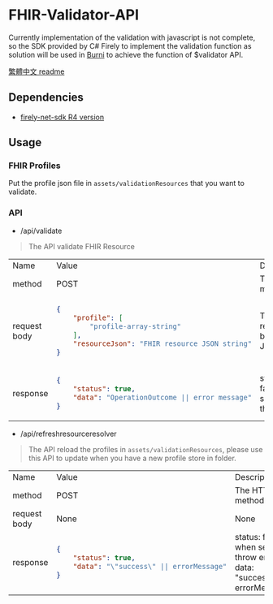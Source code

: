 # FHIR-Validator-API
Currently implementation of the validation with javascript is not complete, so the SDK provided by C# Firely to implement the validation function as solution will be used in [Burni](https://github.com/Chinlinlee/Burni) to achieve the function of $validator API. 

[繁體中文 readme](Readme_zh_TW.md)

## Dependencies
- [firely-net-sdk R4 version](https://github.com/FirelyTeam/firely-net-sdk)


## Usage
### FHIR Profiles
Put the profile json file in `assets/validationResources` that you want to validate.

### API
- /api/validate
> The API validate FHIR Resource 
<table>
<tr>
    <td>Name</td>
    <td>Value</td>
    <td>Description</td>
</tr>
<tr>
<td>method</td>
<td>POST</td>
<td>The HTTP method</td>
</tr>
<tr>
<td>
    request body
</td>
<td>

```json
{
    "profile": [
        "profile-array-string"
    ],
    "resourceJson": "FHIR resource JSON string"
}
```

</td>
<td>
    The request body use JSON
</td>
</tr>
<tr>
    <td>
        response
    </td>
<td>

```json
{
    "status": true,
    "data": "OperationOutcome || error message"
}
```

</td>
<td>status: false when server throw error</td>
    </tr>
</table>

- /api/refreshresourceresolver
> The API reload the profiles in `assets/validationResources`, please use this API to update when you have a new profile store in folder.

<table>
<tr>
    <td>Name</td>
    <td>Value</td>
    <td>Description</td>
</tr>
<tr>
<td>method</td>
<td>POST</td>
<td>The HTTP method</td>
</tr>
<tr>
<td>request body</td>
<td>None</td>
<td>None</td>
</tr>
<tr>
<td>response</td>
<td>

```json
{
    "status": true,
    "data": "\"success\" || errorMessage"
}
```

</td>
<td>status: false when server throw error. <br />
data: "success" or errorMessage
</td>
</tr>
</table>